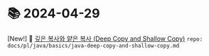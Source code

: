 # 📚 2024-04-29
[New!] 📗 [깊은 복사와 얕은 복사 (Deep Copy and Shallow Copy)](https://til.qriosity.dev/featured/pl/java/basics/java-deep-copy-and-shallow-copy) `repo: docs/pl/java/basics/java-deep-copy-and-shallow-copy.md`